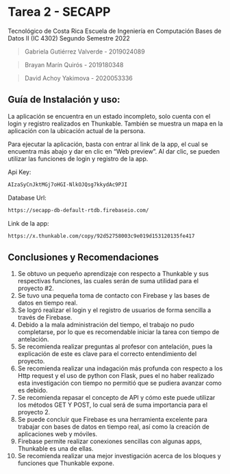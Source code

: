 # Tarea 2 - SECAPP
Tecnológico de Costa Rica 
Escuela de Ingeniería en Computación 
Bases de Datos II (IC 4302) 
Segundo Semestre 2022 

> Gabriela Gutiérrez Valverde - 2019024089

> Brayan Marín Quirós - 2019180348

> David Achoy Yakimova - 2020053336


## Guía de Instalación y uso:

La aplicación se encuentra en un estado incompleto, solo cuenta con el login y registro realizados en Thunkable. También se muestra un mapa en la aplicación con la ubicación actual de la persona.

Para ejecutar la aplicación, basta con entrar al link de la app, el cual se encuentra más abajo y dar en clic en “Web preview”. Al dar clic, se pueden utilizar las funciones de login y registro de la app.

Api Key:
```sh
AIzaSyCnJktMGj7oHGI-NlkOJQsg7kkydAc9PJI
```
Database Url:
```sh
https://secapp-db-default-rtdb.firebaseio.com/
```

Link de la app:
```sh
https://x.thunkable.com/copy/92d52758003c9e019d153120135fe417
```

## Conclusiones y Recomendaciones

1. Se obtuvo un pequeño aprendizaje con respecto a Thunkable y sus respectivas funciones, las cuales serán de suma utilidad para el proyecto #2.
2. Se tuvo una pequeña toma de contacto con Firebase y las bases de datos en tiempo real. 
3. Se logró realizar el login y el registro de usuarios de forma sencilla a través de Firebase.
4. Debido a la mala administración del tiempo, el trabajo no pudo completarse, por lo que es recomendable iniciar la tarea con tiempo de antelación.
5. Se recomienda realizar preguntas al profesor con antelación, pues la explicación de este es clave para el correcto entendimiento del proyecto.
6. Se recomienda realizar una indagación más profunda con respecto a los Http request y el uso de python con Flask, pues el no haber realizado esta investigación con tiempo no permitió que se pudiera avanzar como es debido.
7. Se recomienda repasar el concepto de API y cómo este puede utilizar los métodos GET Y POST, lo cual será de suma importancia para el proyecto 2. 
8. Se puede concluir que Firebase es una herramienta excelente para trabajar con bases de datos en tiempo real, así como la creación de aplicaciones web y móviles. 
9. Firebase permite realizar conexiones sencillas con algunas apps, Thunkable es una de ellas.
10. Se recomienda realizar una mejor investigación acerca de los bloques y funciones que Thunkable expone.


[//]: # (These are reference links used in the body of this note and get stripped out when the markdown processor does its job. There is no need to format nicely because it shouldn't be seen. Thanks SO - http://stackoverflow.com/questions/4823468/store-comments-in-markdown-syntax)

   [dill]: <https://github.com/joemccann/dillinger>
   [git-repo-url]: <https://github.com/joemccann/dillinger.git>
   [john gruber]: <http://daringfireball.net>
   [df1]: <http://daringfireball.net/projects/markdown/>
   [markdown-it]: <https://github.com/markdown-it/markdown-it>
   [Ace Editor]: <http://ace.ajax.org>
   [node.js]: <http://nodejs.org>
   [Twitter Bootstrap]: <http://twitter.github.com/bootstrap/>
   [jQuery]: <http://jquery.com>
   [@tjholowaychuk]: <http://twitter.com/tjholowaychuk>
   [express]: <http://expressjs.com>
   [AngularJS]: <http://angularjs.org>
   [Gulp]: <http://gulpjs.com>

   [PlDb]: <https://github.com/joemccann/dillinger/tree/master/plugins/dropbox/README.md>
   [PlGh]: <https://github.com/joemccann/dillinger/tree/master/plugins/github/README.md>
   [PlGd]: <https://github.com/joemccann/dillinger/tree/master/plugins/googledrive/README.md>
   [PlOd]: <https://github.com/joemccann/dillinger/tree/master/plugins/onedrive/README.md>
   [PlMe]: <https://github.com/joemccann/dillinger/tree/master/plugins/medium/README.md>
   [PlGa]: <https://github.com/RahulHP/dillinger/blob/master/plugins/googleanalytics/README.md>
